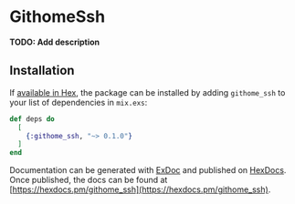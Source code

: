 # GithomeSsh

**TODO: Add description**

## Installation

If [available in Hex](https://hex.pm/docs/publish), the package can be installed
by adding `githome_ssh` to your list of dependencies in `mix.exs`:

```elixir
def deps do
  [
    {:githome_ssh, "~> 0.1.0"}
  ]
end
```

Documentation can be generated with [ExDoc](https://github.com/elixir-lang/ex_doc)
and published on [HexDocs](https://hexdocs.pm). Once published, the docs can
be found at [https://hexdocs.pm/githome_ssh](https://hexdocs.pm/githome_ssh).

